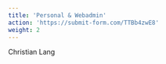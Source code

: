 ```yaml
---
title: 'Personal & Webadmin'
action: 'https://submit-form.com/TTBb4zwE8'
weight: 2
---
```


Christian Lang
